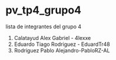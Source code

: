 # pv_tp4_grupo4

lista de integrantes del grupo 4

1. Calatayud Alex Gabriel - 4lexxe
2. Eduardo Tiago Rodriguez - EduardTr48
3. Rodriguez Pablo Alejandro-PabloRZ-AL
